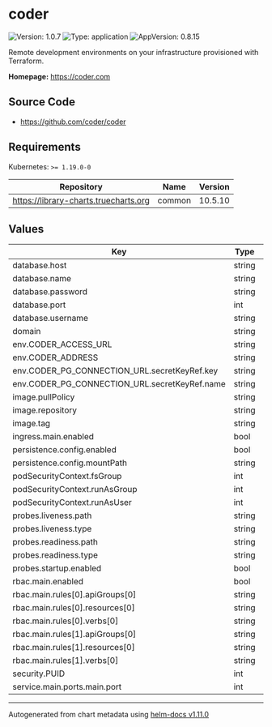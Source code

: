 # coder

![Version: 1.0.7](https://img.shields.io/badge/Version-1.0.7-informational?style=flat-square) ![Type: application](https://img.shields.io/badge/Type-application-informational?style=flat-square) ![AppVersion: 0.8.15](https://img.shields.io/badge/AppVersion-0.8.15-informational?style=flat-square)

Remote development environments on your infrastructure provisioned with Terraform.

**Homepage:** <https://coder.com>

## Source Code

* <https://github.com/coder/coder>

## Requirements

Kubernetes: `>= 1.19.0-0`

| Repository | Name | Version |
|------------|------|---------|
| https://library-charts.truecharts.org | common | 10.5.10 |

## Values

| Key | Type | Default | Description |
|-----|------|---------|-------------|
| database.host | string | `"postgres"` |  |
| database.name | string | `"coder"` |  |
| database.password | string | `"coder"` |  |
| database.port | int | `5432` |  |
| database.username | string | `"coder"` |  |
| domain | string | `""` |  |
| env.CODER_ACCESS_URL | string | `"{{ .Values.domain }}"` |  |
| env.CODER_ADDRESS | string | `"0.0.0.0:8080"` |  |
| env.CODER_PG_CONNECTION_URL.secretKeyRef.key | string | `"CODER_PG_CONNECTION_URL"` |  |
| env.CODER_PG_CONNECTION_URL.secretKeyRef.name | string | `"postgres-credentials"` |  |
| image.pullPolicy | string | `"IfNotPresent"` |  |
| image.repository | string | `"ghcr.io/coder/coder"` |  |
| image.tag | string | `"v0.8.15"` |  |
| ingress.main.enabled | bool | `false` |  |
| persistence.config.enabled | bool | `true` |  |
| persistence.config.mountPath | string | `"/.config/coderv2"` |  |
| podSecurityContext.fsGroup | int | `1000` |  |
| podSecurityContext.runAsGroup | int | `1000` |  |
| podSecurityContext.runAsUser | int | `1000` |  |
| probes.liveness.path | string | `"/api/v2/buildinfo"` |  |
| probes.liveness.type | string | `"HTTP"` |  |
| probes.readiness.path | string | `"/api/v2/buildinfo"` |  |
| probes.readiness.type | string | `"HTTP"` |  |
| probes.startup.enabled | bool | `false` |  |
| rbac.main.enabled | bool | `true` |  |
| rbac.main.rules[0].apiGroups[0] | string | `""` |  |
| rbac.main.rules[0].resources[0] | string | `"pods"` |  |
| rbac.main.rules[0].verbs[0] | string | `"*"` |  |
| rbac.main.rules[1].apiGroups[0] | string | `""` |  |
| rbac.main.rules[1].resources[0] | string | `"persistentvolumeclaims"` |  |
| rbac.main.rules[1].verbs[0] | string | `"*"` |  |
| security.PUID | int | `1000` |  |
| service.main.ports.main.port | int | `8080` |  |

----------------------------------------------
Autogenerated from chart metadata using [helm-docs v1.11.0](https://github.com/norwoodj/helm-docs/releases/v1.11.0)
